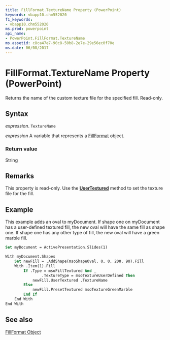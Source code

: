 ```yaml
---
title: FillFormat.TextureName Property (PowerPoint)
keywords: vbapp10.chm552020
f1_keywords:
- vbapp10.chm552020
ms.prod: powerpoint
api_name:
- PowerPoint.FillFormat.TextureName
ms.assetid: c8ca47e7-90c8-50b8-2e7e-29e56ec0f70e
ms.date: 06/08/2017
---
```



# FillFormat.TextureName Property (PowerPoint)

Returns the name of the custom texture file for the specified fill. Read-only.


## Syntax

 _expression_. `TextureName`

 _expression_ A variable that represents a [FillFormat](./PowerPoint.FillFormat.md) object.


### Return value

String


## Remarks

This property is read-only. Use the  **[UserTextured](PowerPoint.FillFormat.UserTextured.md)** method to set the texture file for the fill.


## Example

This example adds an oval to myDocument. If shape one on myDocument has a user-defined textured fill, the new oval will have the same fill as shape one. If shape one has any other type of fill, the new oval will have a green marble fill.


```vb
Set myDocument = ActivePresentation.Slides(1)

With myDocument.Shapes
    Set newFill = .AddShape(msoShapeOval, 0, 0, 200, 90).Fill
    With .Item(1).Fill
        If .Type = msoFillTextured And _
                .TextureType = msoTextureUserDefined Then
            newFill.UserTextured .TextureName
        Else
            newFill.PresetTextured msoTextureGreenMarble
        End If
    End With
End With
```


## See also


[FillFormat Object](PowerPoint.FillFormat.md)

